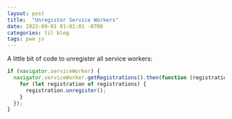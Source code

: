 ```yaml
---
layout: post
title:  "Unregister Service Workers"
date: 2022-09-01 01:01:01 -0700
categories: til blog 
tags: pwa js
---
```



A little bit of code to unregister all service workers: 


```javascript
if (navigator.serviceWorker) {
  navigator.serviceWorker.getRegistrations().then(function (registrations) {
    for (let registration of registrations) {
      registration.unregister();
    }
  });
}

```